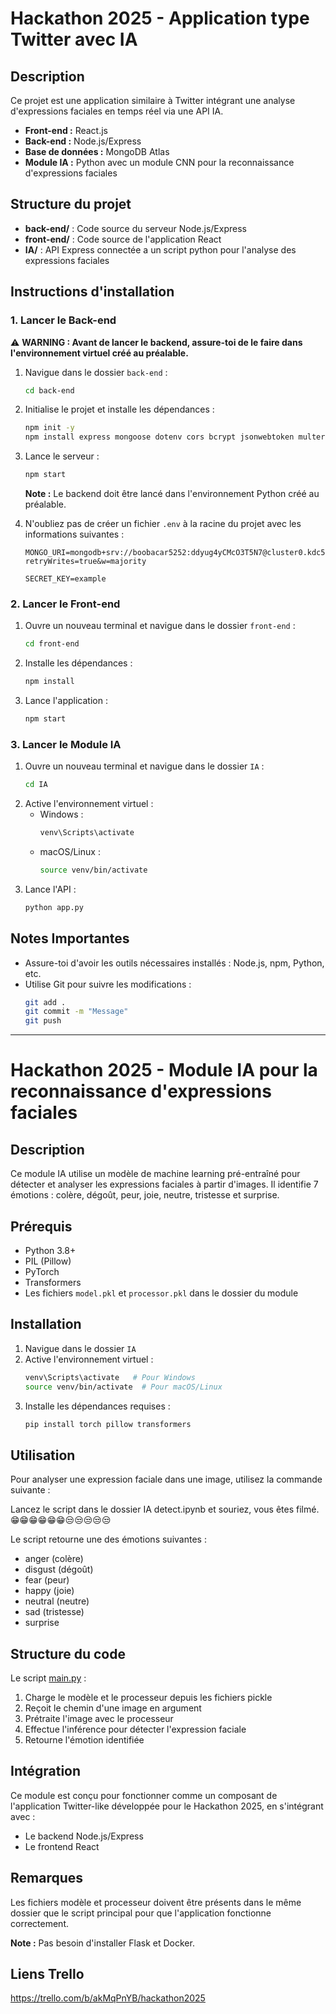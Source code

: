 # Hackathon 2025 - Application type Twitter avec IA

## Description
Ce projet est une application similaire à Twitter intégrant une analyse d'expressions faciales en temps réel via une API IA.
- **Front-end :** React.js
- **Back-end :** Node.js/Express
- **Base de données :** MongoDB Atlas
- **Module IA :** Python avec un module CNN pour la reconnaissance d'expressions faciales

## Structure du projet
- **back-end/** : Code source du serveur Node.js/Express
- **front-end/** : Code source de l'application React
- **IA/** : API Express connectée a un script python pour l'analyse des expressions faciales

## Instructions d'installation
### 1. Lancer le Back-end

⚠️ **WARNING : Avant de lancer le backend, assure-toi de le faire dans l'environnement virtuel créé au préalable.**

1. Navigue dans le dossier `back-end` :
   ```bash
   cd back-end
   ```
2. Initialise le projet et installe les dépendances :
   ```bash
   npm init -y
   npm install express mongoose dotenv cors bcrypt jsonwebtoken multer
   ```
3. Lance le serveur :
   ```bash
   npm start
   ```
   **Note :** Le backend doit être lancé dans l'environnement Python créé au préalable.

4. N'oubliez pas de créer un fichier `.env` à la racine du projet avec les informations suivantes :
   ```env
   MONGO_URI=mongodb+srv://boobacar5252:ddyug4yCMcO3T5N7@cluster0.kdc5xtk.mongodb.net/twitter_hackathon?retryWrites=true&w=majority
   
   SECRET_KEY=example
   ```

### 2. Lancer le Front-end
1. Ouvre un nouveau terminal et navigue dans le dossier `front-end` :
   ```bash
   cd front-end
   ```
2. Installe les dépendances :
   ```bash
   npm install
   ```
3. Lance l'application :
   ```bash
   npm start
   ```

### 3. Lancer le Module IA
1. Ouvre un nouveau terminal et navigue dans le dossier `IA` :
   ```bash
   cd IA
   ```
2. Active l'environnement virtuel :
   - Windows :
     ```bash
     venv\Scripts\activate
     ```
   - macOS/Linux :
     ```bash
     source venv/bin/activate
     ```
3. Lance l'API :
   ```bash
   python app.py
   ```

## Notes Importantes
- Assure-toi d'avoir les outils nécessaires installés : Node.js, npm, Python, etc.
- Utilise Git pour suivre les modifications :
  ```bash
  git add .
  git commit -m "Message"
  git push
  ```

---

# Hackathon 2025 - Module IA pour la reconnaissance d'expressions faciales

## Description
Ce module IA utilise un modèle de machine learning pré-entraîné pour détecter et analyser les expressions faciales à partir d'images. Il identifie 7 émotions : colère, dégoût, peur, joie, neutre, tristesse et surprise.

## Prérequis
- Python 3.8+
- PIL (Pillow)
- PyTorch
- Transformers
- Les fichiers `model.pkl` et `processor.pkl` dans le dossier du module

## Installation
1. Navigue dans le dossier `IA`
2. Active l'environnement virtuel :
   ```bash
   venv\Scripts\activate   # Pour Windows
   source venv/bin/activate  # Pour macOS/Linux
   ```
3. Installe les dépendances requises :
   ```bash
   pip install torch pillow transformers
   ```

## Utilisation
Pour analyser une expression faciale dans une image, utilisez la commande suivante :

Lancez le script dans le dossier IA detect.ipynb et souriez, vous êtes filmé.😁😁😁😁😁😁😒😒😒😒😒

Le script retourne une des émotions suivantes :
- anger (colère)
- disgust (dégoût)
- fear (peur)
- happy (joie)
- neutral (neutre)
- sad (tristesse)
- surprise

## Structure du code
Le script [main.py](c:\Users\smour\Documents\HACKATHON\hackaton2025\IA\main.py) :
1. Charge le modèle et le processeur depuis les fichiers pickle
2. Reçoit le chemin d'une image en argument
3. Prétraite l'image avec le processeur
4. Effectue l'inférence pour détecter l'expression faciale
5. Retourne l'émotion identifiée

## Intégration
Ce module est conçu pour fonctionner comme un composant de l'application Twitter-like développée pour le Hackathon 2025, en s'intégrant avec :
- Le backend Node.js/Express
- Le frontend React

## Remarques
Les fichiers modèle et processeur doivent être présents dans le même dossier que le script principal pour que l'application fonctionne correctement.

**Note :** Pas besoin d'installer Flask et Docker.

## Liens Trello

https://trello.com/b/akMqPnYB/hackathon2025
